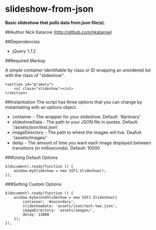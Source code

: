 slideshow-from-json
===================

**Basic slideshow that pulls data from json file(s).**

##Author
Nick Katarow (<http://github.com/nkatarow>)

##Dependencies
- jQuery 1.7.2

##Required Markup

A simple container identifiable by class or ID wrapping an unordered list with the class of "slideshow".

	<section id="primary">
	    <ul class="slideshow"></ul>
	</section>

##Instantiation
The script has three options that you can change by instantiating with an options object.

- container - The wrapper for your slideshow. Default: '#primary'
- slideshowData - The path to your JSON file in quotes. Default: '/assets/json/test.json'
- imageDirectory - The path to where the images will live. Deafult '/assets/images/'
- delay - The amount of time you want each image displayed between transitions (in milliseconds). Default: 10000


###Using Default Options

	$(document).ready(function () {
		window.mySlideshow = new SSFJ.Slideshow();
	});


###Setting Custom Options

    $(document).ready(function () {
        window.mySecondSlideshow = new SSFJ.Slideshow({
            container: '#secondary',
            slideshowData: 'assets/json/test-two.json',
            imageDirectory: 'assets/images/',
            delay: 13000
        });
    });
